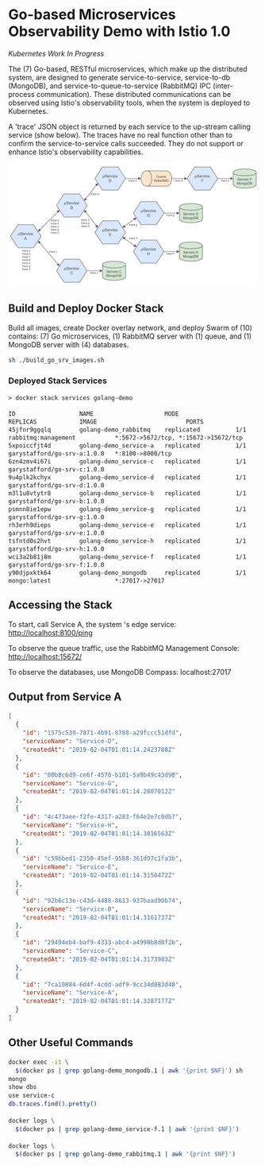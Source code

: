 # Go-based Microservices Observability Demo with Istio 1.0

_Kubernetes Work In Progress_

The (7) Go-based, RESTful microservices, which make up the distributed system, are designed to generate service-to-service, service-to-db (MongoDB), and service-to-queue-to-service (RabbitMQ) IPC (inter-process communication). These distributed communications can be observed using Istio's observability tools, when the system is deployed to Kubernetes.

A 'trace' JSON object is returned by each service to the up-stream calling service (show below). The traces have no real function other than to confirm the service-to-service calls succeeded. They do not support or enhance Istio's observability capabilities.

![Architecture Diagram](architecture_diagram_v2.png)

## Build and Deploy Docker Stack

Build all images, create Docker overlay network, and deploy Swarm of (10) contains: (7) Go microservices, (1) RabbitMQ server with (1) queue, and (1) MongoDB server with (4) databases.

```bash
sh ./build_go_srv_images.sh
```

### Deployed Stack Services

```text
> docker stack services golang-demo

ID                  NAME                    MODE                REPLICAS            IMAGE                         PORTS
45jfnr9ggqlq        golang-demo_rabbitmq    replicated          1/1                 rabbitmq:management           *:5672->5672/tcp, *:15672->15672/tcp
5xpoiccfjt4d        golang-demo_service-a   replicated          1/1                 garystafford/go-srv-a:1.0.0   *:8100->8000/tcp
6zn4zmv4i67i        golang-demo_service-c   replicated          1/1                 garystafford/go-srv-c:1.0.0
9u4plk2kchyx        golang-demo_service-d   replicated          1/1                 garystafford/go-srv-d:1.0.0
m3l1u8vtytr8        golang-demo_service-b   replicated          1/1                 garystafford/go-srv-b:1.0.0
psmnn8ie1epw        golang-demo_service-g   replicated          1/1                 garystafford/go-srv-g:1.0.0
rh3erh9dieps        golang-demo_service-e   replicated          1/1                 garystafford/go-srv-e:1.0.0
tsfntd0s2hvt        golang-demo_service-h   replicated          1/1                 garystafford/go-srv-h:1.0.0
wci3a2b81j8m        golang-demo_service-f   replicated          1/1                 garystafford/go-srv-f:1.0.0
y90djpxktk64        golang-demo_mongodb     replicated          1/1                 mongo:latest                  *:27017->27017
```

## Accessing the Stack

To start, call Service A, the system
's edge service: <http://localhost:8100/ping>

To observe the queue traffic, use the RabbitMQ Management Console: <http://localhost:15672/>

To observe the databases, use MongoDB Compass: localhost:27017

## Output from Service A

```json
[
  {
    "id": "1575c539-7871-4b91-8788-a29fccc51dfd",
    "serviceName": "Service-D",
    "createdAt": "2019-02-04T01:01:14.2423788Z"
  },
  {
    "id": "00b8c6d9-ce6f-4570-b101-5a9b49c43d90",
    "serviceName": "Service-G",
    "createdAt": "2019-02-04T01:01:14.2807012Z"
  },
  {
    "id": "4c473aee-f2fe-4317-a283-f64e2e7c0db7",
    "serviceName": "Service-H",
    "createdAt": "2019-02-04T01:01:14.3016563Z"
  },
  {
    "id": "c59bbed1-2350-45ef-9588-361d97c1fa3b",
    "serviceName": "Service-E",
    "createdAt": "2019-02-04T01:01:14.3150472Z"
  },
  {
    "id": "92b6c13e-c43d-4488-8613-937baad90b74",
    "serviceName": "Service-B",
    "createdAt": "2019-02-04T01:01:14.3161737Z"
  },
  {
    "id": "29494eb4-baf9-4333-abc4-a4990b8d0f2b",
    "serviceName": "Service-C",
    "createdAt": "2019-02-04T01:01:14.3173983Z"
  },
  {
    "id": "7ca10884-6d4f-4cdd-adf9-9cc34d883d40",
    "serviceName": "Service-A",
    "createdAt": "2019-02-04T01:01:14.3287177Z"
  }
]
```

## Other Useful Commands

```bash
docker exec -it \
  $(docker ps | grep golang-demo_mongodb.1 | awk '{print $NF}') sh
mongo
show dbs
use service-c
db.traces.find().pretty()

docker logs \
  $(docker ps | grep golang-demo_service-f.1 | awk '{print $NF}')

docker logs \
  $(docker ps | grep golang-demo_rabbitmq.1 | awk '{print $NF}')
```
